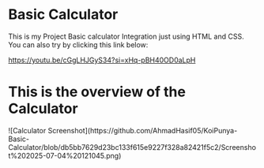 # Basic Calculator
This is my Project Basic calculator Integration just using HTML and CSS.
You can also try by clicking this link below: 

https://youtu.be/cGgLHJGyS34?si=xHq-pBH40OD0aLpH

<h1>This is the overview of the Calculator</h1>
![Calculator Screenshot](https://github.com/AhmadHasif05/KoiPunya-Basic-Calculator/blob/db5bb7629d23bc133f615e9227f328a82421f5c2/Screenshot%202025-07-04%20121045.png)


